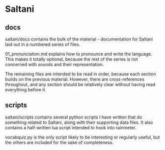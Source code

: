 # Saltani

## docs

saltani/docs contains the bulk of the material - documentation for Saltani laid out in
a numbered series of files.

01_pronunciation.md explains how to pronounce and write the language. This makes it
totally optional, because the rest of the series is not concerned with sounds and their
representation.

The remaining files are intended to be read in order, because each section builds on
the previous material. However, there are cross-references throughout, and any section
should be relatively clear without having read everything before it.

## scripts
saltani/scripts contains several python scripts I have written that do something related
to Saltani, along with their supporting data files. It also contains a half-written lua
script intended to hook into rainmeter.

vocabquiz.py is the only script likely to be interesting or regularly useful, but the
others are included for the sake of completeness.